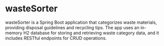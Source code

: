 # wasteSorter
wasteSorter is a Spring Boot application that categorizes waste materials, providing disposal guidelines and recycling tips. The app uses an in-memory H2 database for storing and retrieving waste category data, and it includes RESTful endpoints for CRUD operations.
